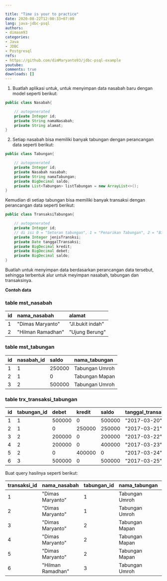 ```yaml
---

title: "Time is your to practice"
date: 2020-08-22T12:00:33+07:00
lang: java-jdbc-psql
authors:
- dimasm93
categories:
- Java
- JDBC
- Postgresql
refs: 
- https://github.com/dimMaryanto93/jdbc-psql-example
youtube: 
comments: true
downloads: []
---
```


1. Buatlah aplikasi untuk, untuk menyimpan data nasabah baru dengan model seperti berikut:

<!--more-->

```java
public class Nasabah{

    // autogenerated
    private Integer id;
    private String namaNasabah;
    private String alamat;
}
```

2. Setiap nasabah bisa memiliki banyak tabungan dengan perancangan data seperti berikut:
```java
public class Tabungan{

    // autogenerated
    private Integer id;
    private Nasabah nasabah;
    private String namaTabungan;
    private BigDecimal saldo;
    private List<Tabungan> listTabungan = new ArrayList<>();
}
```
Kemudian di setiap tabungan bisa memiliki banyak transaksi dengan perancangan data seperti berikut:
```java
public class TransaksiTabungan{

    // autogenerated
    private Integer id;
    // di isi 0 = "Setoran tabungan", 1 = "Penarikan Tabungan", 2 = "Biaya Admin"
    private Integer jenisTransksi;
    private Date tanggalTransaksi;
    private BigDecimal kredit;
    private BigDecimal debet;
    private BigDecimal saldo;
}
```
Buatlah untuk menyimpan data berdasarkan perancangan data tersebut, sehingga terbentuk alur untuk meyimpan nasabah, tabungan dan transaksinya.

**Contoh data**

### table mst_nasabah

| id    | nama_nasabah      | alamat                |
| :---  | :------           | :----                 |
| 1     | "Dimas Maryanto"  | "Jl.bukit indah"      |
| 2     | "Hilman Ramadhan" | "Ujung Berung"        |

### table mst_tabungan

| id    | nasabah_id        | saldo   | nama_tabungan   |
| :---  | :------           | :----   | :---            |
| 1     | 1                 | 250000  | Tabungan Umroh  |
| 2     | 1                 | 0       | Tabungan Mapan  |
| 3     | 2                 | 500000  | Tabungan Umroh  |

### table trx_transaksi_tabungan

| id    | tabungan_id       | debet     | kredit    | saldo     | tanggal_transaksi |
| :---  | :------           | :----     | :---      | :--       | :--               |
| 1     | 1                 | 500000    | 0         | 500000    | "2017-03-20"      |
| 2     | 1                 | 0         | 250000    | 250000    | "2017-03-21"      |
| 3     | 2                 | 200000    | 0         | 200000    | "2017-03-22"      |
| 4     | 2                 | 200000    | 0         | 400000    | "2017-03-23"      |
| 5     | 2                 | 0         | 400000    | 0         | "2017-03-24"      |
| 6     | 3                 | 500000    | 0         | 500000    | "2017-03-25"      |

Buat query hasilnya seperti berikut:

| transaksi_id  | nama_nasabah      | tabungan_id | nama_tabungan       | debet     | kredit    | saldo     | tanggal_transaksi |
| :--           | :---              | :------     | :---                | :----     | :---      | :--       | :--               |
| 1             | "Dimas Maryanto"  | 1           | Tabungan Umroh      | 500000    | 0         | 500000    | "2017-03-20"      |
| 2             | "Dimas Maryanto"  | 1           | Tabungan Umroh      | 0         | 250000    | 250000    | "2017-03-21"      |
| 3             | "Dimas Maryanto"  | 2           | Tabungan Mapan      | 200000    | 0         | 200000    | "2017-03-22"      |
| 4             | "Dimas Maryanto"  | 2           | Tabungan Mapan      | 200000    | 0         | 400000    | "2017-03-23"      |
| 5             | "Dimas Maryanto"  | 2           | Tabungan Mapan      | 0         | 400000    | 0         | "2017-03-24"      |
| 6             | "Hilman Ramadhan" | 3           | Tabungan Umroh      | 500000    | 0         | 500000    | "2017-03-25"      |
